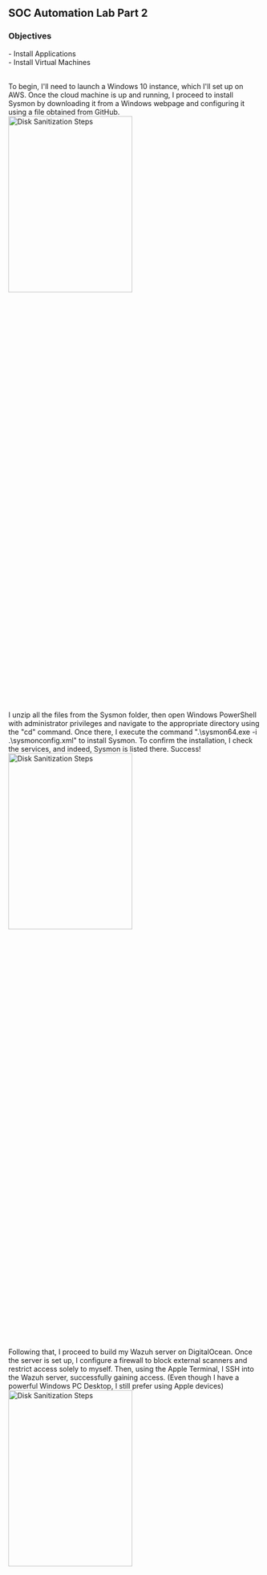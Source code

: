 <h2>SOC Automation Lab Part 2 </h2>

<h3>Objectives</h3>
- Install Applications 
<br />
- Install Virtual Machines
<br />
<br />

To begin, I'll need to launch a Windows 10 instance, which I'll set up on AWS. Once the cloud machine is up and running, I proceed to install Sysmon by downloading it from a Windows webpage and configuring it using a file obtained from GitHub. 
<br />
<img src="https://github.com/Yagoobz/https-github.com-Yagoobz-SOCAutomationLabPart2/assets/145611184/292bf34a-5175-4b19-a530-6d82bfbcb8b4" height="30%" width="70%" alt="Disk Sanitization Steps"/>

I unzip all the files from the Sysmon folder, then open Windows PowerShell with administrator privileges and navigate to the appropriate directory using the "cd" command. Once there, I execute the command ".\sysmon64.exe -i .\sysmonconfig.xml" to install Sysmon. To confirm the installation, I check the services, and indeed, Sysmon is listed there. Success! 
<br />
<img src="https://github.com/Yagoobz/SOCAutomationLabPart2/assets/145611184/a8a2cd0e-6787-46d2-b916-9fd62c527dfc" height="30%" width="70%" alt="Disk Sanitization Steps"/>

Following that, I proceed to build my Wazuh server on DigitalOcean. Once the server is set up, I configure a firewall to block external scanners and restrict access solely to myself. Then, using the Apple Terminal, I SSH into the Wazuh server, successfully gaining access. (Even though I have a powerful Windows PC Desktop, I still prefer using Apple devices)
<br />
<img src="https://github.com/Yagoobz/SOCAutomationLabPart2/assets/145611184/ea3888a5-eac4-430b-9369-a50fbccc05e2" height="30%" width="70%" alt="Disk Sanitization Steps"/>

Following the update and upgrade process, I begin installing Wazuh using a curl command obtained from their website. After a brief wait, the installation completes, and I make note of the username and password provided for accessing the Wazuh dashboard. Using the public IP address of the Wazuh server, I access the webpage via HTTPS, where I input the username and password, successfully gaining entry to the dashboard.
<br />
<img src="" height="30%" width="70%" alt="Disk Sanitization Steps"/>
